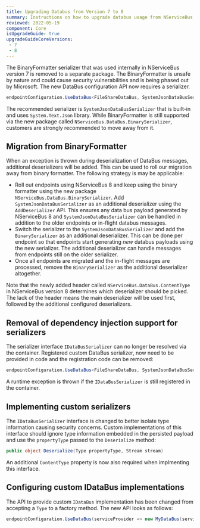 ```yaml
---
title: Upgrading Databus from Version 7 to 8
summary: Instructions on how to upgrade databus usage from NServiceBus version 7 to version 8.
reviewed: 2022-05-19
component: Core
isUpgradeGuide: true
upgradeGuideCoreVersions:
 - 7
 - 8
---
```


The BinaryFormatter serializer that was used internally in NServiceBus version 7 is removed to a separate package. The BinaryFormatter is unsafe by nature and could cause security vulnerabilities and is being phased out by Microsoft. The new DataBus configuration API now requires a serializer. 

```csharp
endpointConfiguration.UseDataBus<FileShareDataBus, SystemJsonDataBusSerializer>();
```

The recommended serializer is `SystemJsonDataBusSerializer` that is built-in and uses `System.Text.Json` library. While BinaryFormatter is still supported via the new package called `NServiceBus.DataBus.BinarySerializer`, customers are strongly recommended to move away from it.

## Migration from BinaryFormatter

When an exception is thrown during deserialization of DataBus messages, additional deserializers will be added. This can be used to roll our migration away from binary formatter. The following strategy is may be applicable:

- Roll out endpoints using NServiceBus 8 and keep using the binary formatter using the new package `NServiceBus.DataBus.BinarySerializer`. Add `SystemJsonDataBusSerializer` as an additional deserializer using the `AddDeserializer` API. This ensures any data bus payload generated by NServiceBus 8 and `SystemJsonDataBusSerializer` can be handled in addition to the older endpoints or in-flight databus messages.
- Switch the serializer to the `SystemJsonDataBusSerializer` and add the `BinarySerializer` as an additional deserializer. This can be done per endpoint so that endpoints start generating _new_ databus payloads using the new serializer. The additional deserializer can handle messages from endpoints still on the older serializer.
- Once all endpoints are migrated and the in-flight messages are processed, remove the `BinarySerializer` as the additional deserializer altogether.

Note that the newly added header called `NServiceBus.DataBus.ContentType` in NServiceBus version 8 determines which deserializer should be picked. The lack of the header means the main deserializer will be used first, followed by the additional configured deserializers.

## Removal of dependency injection support for serializers

The serializer interface `IDataBusSerializer` can no longer be resolved via the container. Registered custom DataBus serializer, now need to be provided in code and the registration code can be removed:

```csharp
endpointConfiguration.UseDataBus<FileShareDataBus, SystemJsonDataBusSerializer>();
```

A runtime exception is thrown if the `IDataBusSerializer` is still registered in the container.

## Implementing custom serializers

The `IDataBusSerializer` interface is changed to better isolate type information causing security concerns. Custom implementations of this interface should ignore type information embedded in the persisted payload and use the `propertyType` passed to the `Deserialize` method:

```csharp
public object Deserialize(Type propertyType, Stream stream)
```

An additional `ContentType` property is now also required when implmenting this interface.


## Configuring custom IDataBus implementations 

The API to provide custom `IDataBus` implementation has been changed from accepting a `Type` to a factory method. The new API looks as follows:

```csharp
endpointConfiguration.UseDataBus(serviceProvider => new MyDataBus(serviceProvider.GetRequiredService<SomeDependency>()), new SystemJsonDataBusSerializer());
```
